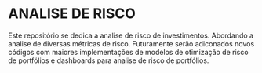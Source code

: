 # ANALISE DE RISCO
 Este repositório se dedica a analise de risco de investimentos. Abordando a analise de diversas métricas de risco. Futuramente serão adiconados novos códigos com maiores implementações de modelos de otimização de risco de portfólios e dashboards para analise de risco de portfólios.

